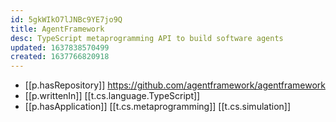 ```yaml
---
id: 5gkWIkO7lJNBc9YE7jo9Q
title: AgentFramework
desc: TypeScript metaprogramming API to build software agents
updated: 1637838570499
created: 1637766820918
---
```


- [[p.hasRepository]] https://github.com/agentframework/agentframework
- [[p.writtenIn]] [[t.cs.language.TypeScript]]
- [[p.hasApplication]] [[t.cs.metaprogramming]] [[t.cs.simulation]]

